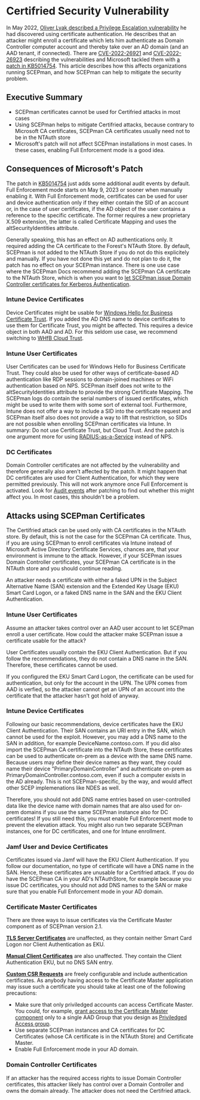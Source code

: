 # Certifried Security Vulnerability

In May 2022, [Oliver Lyak described a Privilege Escalation vulnerability](https://research.ifcr.dk/certifried-active-directory-domain-privilege-escalation-cve-2022-26923-9e098fe298f4) he had discovered using certificate authentication. He describes that an attacker might enroll a certificate which lets him authenticate as Domain Controller computer account and thereby take over an AD domain (and an AAD tenant, if connected). There are [CVE-2022-26921](https://cve.mitre.org/cgi-bin/cvename.cgi?name=CVE-2022-26921) and [CVE-2022-26923](https://cve.mitre.org/cgi-bin/cvename.cgi?name=CVE-2022-26923) describing the vulnerabilities and Microsoft tackled them with [a patch in KB5014754](https://support.microsoft.com/en-us/topic/kb5014754-certificate-based-authentication-changes-on-windows-domain-controllers-ad2c23b0-15d8-4340-a468-4d4f3b188f16#bkmk\_certmap). This article describes how this affects organizations running SCEPman, and how SCEPman can help to mitigate the security problem.

## Executive Summary

* SCEPman certificates cannot be used for Certifried attacks in most cases
* Using SCEPman helps to mitigate Certifried attacks, because contrary to Microsoft CA certificates, SCEPman CA certificates usually need not to be in the NTAuth store
* Microsoft's patch will not affect SCEPman installations in most cases. In these cases, enabling Full Enforcement mode is a good idea.

## Consequences of Microsoft's Patch

The patch in [KB5014754](https://support.microsoft.com/en-us/topic/kb5014754-certificate-based-authentication-changes-on-windows-domain-controllers-ad2c23b0-15d8-4340-a468-4d4f3b188f16#bkmk\_certmap) just adds some additional audit events by default. Full Enforcement mode starts on May 9, 2023 or sooner when manually enabling it. With Full Enforcement mode, certificates can be used for user and device authentication only if they either contain the SID of an account or, in the case of user certificates, if the AD object of the user contains a reference to the specific certificate. The former requires a new proprietary X.509 extension, the latter is called Certificate Mapping and uses the altSecurityIdentities attribute.

Generally speaking, this has an effect on AD authentications only. It required adding the CA certificate to the Forest's NTAuth Store. By default, SCEPman is not added to the NTAuth Store if you do not do this explicitely and manually. If you have not done this yet and do not plan to do it, the patch has no effect on your SCEPman instance. There is one use case where the SCEPman Docs recommend adding the SCEPman CA certificate to the NTAuth Store, which is when you want to [let SCEPman issue Domain Controller certificates for Kerberos Authentication](../../certificate-deployment/domain-controller-certificates.md#trust-the-ca-certificate-in-the-domain-for-kerberos-authentication).

### Intune Device Certificates

Device Certificates might be usable for [Windows Hello for Business Certificate Trust](https://docs.microsoft.com/en-us/windows/security/identity-protection/hello-for-business/hello-hybrid-cert-trust). If you added the AD DNS name to device certificates to use them for Certificate Trust, you might be affected. This requires a device object in both AAD and AD. For this seldom use case, we recommend switching to [WHfB Cloud Trust](https://docs.microsoft.com/en-us/windows/security/identity-protection/hello-for-business/hello-hybrid-cloud-trust).

### Intune User Certificates

User Certificates can be used for Windows Hello for Business Certificate Trust. They could also be used for other ways of certificate-based AD authentication like RDP sessions to domain-joined machines or WiFi authentication based on NPS. SCEPman itself does not write to the altSecurityIdentities attribute to provide the strong Certificate Mapping. The SCEPman logs do contain the serial numbers of issued certificates, which might be used to write them with some sort of external tool. Furthermore, Intune does not offer a way to include a SID into the certificate request and SCEPman itself also does not provide a way to lift that restriction, so SIDs are not possible when enrolling SCEPman certificates via Intune. In summary: Do not use Certificate Trust, but Cloud Trust. And the patch is one argument more for using [RADIUS-as-a-Service](https://www.radius-as-a-service.com/) instead of NPS.

### DC Certificates

Domain Controller certificates are not affected by the vulnerability and therefore generally also aren't affected by the patch. It might happen that DC certificates are used for Client Authentication, for which they were permitted previously. This will not work anymore once Full Enforcement is activated. Look for [Audit events](https://support.microsoft.com/en-us/topic/kb5014754-certificate-based-authentication-changes-on-windows-domain-controllers-ad2c23b0-15d8-4340-a468-4d4f3b188f16#bkmk\_auditevents) after patching to find out whether this might affect you. In most cases, this shouldn't be a problem.

## Attacks using SCEPman Certificates

The Certifried attack can be used only with CA certificates in the NTAuth store. By default, this is not the case for the SCEPman CA certificate. Thus, if you are using SCEPman to enroll certificates via Intune instead of Microsoft Active Directory Certificate Services, chances are, that your environment is immune to the attack. However, if your SCEPman issues Domain Controller certificates, your SCEPman CA certificate is in the NTAuth store and you should continue reading.

An attacker needs a certificate with either a faked UPN in the Subject Alternative Name (SAN) extension and the Extended Key Usage (EKU) Smart Card Logon, or a faked DNS name in the SAN and the EKU Client Authentication.

### Intune User Certificates

Assume an attacker takes control over an AAD user account to let SCEPman enroll a user certificate. How could the attacker make SCEPman issue a certificate usable for the attack?

User Certificates usually contain the EKU Client Authentication. But if you follow the recommendations, they do not contain a DNS name in the SAN. Therefore, these certificates cannot be used.

If you configured the EKU Smart Card Logon, the certificate can be used for authentication, but only for the account in the UPN. The UPN comes from AAD is verfied, so the attacker cannot get an UPN of an account into the certificate that the attacker hasn't got hold of anyway.

### Intune Device Certificates

Following our basic recommendations, device certificates have the EKU Client Authentication. Their SAN contains an URI entry in the SAN, which cannot be used for the exploit. However, you may add a DNS name to the SAN in addition, for example DeviceName.contoso.com. If you did also import the SCEPman CA certificate into the NTAuth Store, these certificates can be used to authenticate on-prem as a device with the same DNS name. Because users may define their device names as they want, they could name their device "PrimaryDomainController" and authenticate on-prem as PrimaryDomainController.contoso.com, even if such a computer exists in the AD already. This is not SCEPman-specific, by the way, and would affect other SCEP implemenations like NDES as well.

Therefore, you should not add DNS name entries based on user-controlled data like the device name with domain names that are also used for on-prem domains if you use the same SCEPman instance also for DC certificates! If you still need this, you must enable Full Enforcement mode to prevent the elevation attack. You might also run two separate SCEPman instances, one for DC certificates, and one for Intune enrollment.

### Jamf User and Device Certificates

Certificates issued via Jamf will have the EKU Client Authentication. If you follow our documentation, no type of certificate will have a DNS name in the SAN. Hence, these certificates are unusable for a Certifried attack. If you do have the SCEPman CA in your AD's NTAuthStore, for example because you issue DC certificates, you should not add DNS names to the SAN or make sure that you enable Full Enforcement mode in your AD domain.

### Certificate Master Certificates

There are three ways to issue certificates via the Certificate Master component as of SCEPman version 2.1.

[**TLS Server Certificates**](../../certificate-deployment/certificate-master/tls-server-certificate-pkcs-12.md) are unaffected, as they contain neither Smart Card Logon nor Client Authentication as EKU.

[**Manual Client Certificates**](../../certificate-deployment/certificate-master/client-certificate-pkcs-12.md) are also unaffected. They contain the Client Authentication EKU, but no DNS SAN entry.

[**Custom CSR Requests**](../../certificate-deployment/certificate-master/certificate-signing-request-csr.md) are freely configurable and include authentication certificates. As anybody having access to the Certificate Master application may issue such a certificate you should take at least one of the following precautions:

* Make sure that only priviledged accounts can access Certificate Master. You could, for example, [grant access to the Certificate Master component](../../scepman-deployment/permissions/post-installation-config.md#granting-the-rights-to-request-certificates-via-the-certificate-master-website) only to a single AAD Group that you design as [Priviledged Access group](https://docs.microsoft.com/en-us/azure/active-directory/privileged-identity-management/groups-features).
* Use separate SCEPman instances and CA certificates for DC Certificates (whose CA certificate is in the NTAuth Store) and Certificate Master.
* Enable Full Enforcement mode in your AD domain.

### Domain Controller Certificates

If an attacker has the required access rights to issue Domain Controller certificates, this attacker likely has control over a Domain Controller and owns the domain already. The attacker does not need the Certifried attack.
